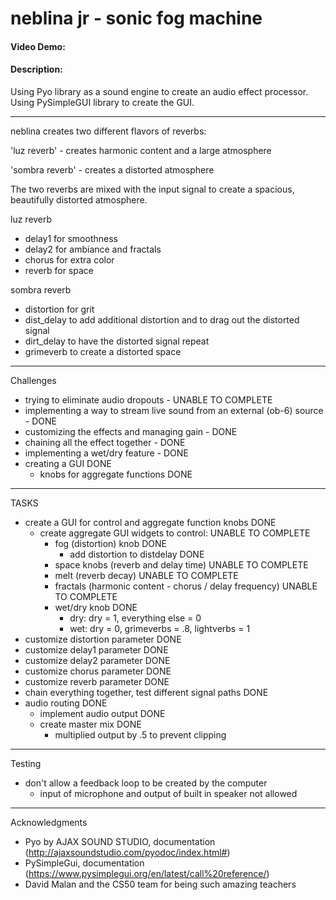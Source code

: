 # neblina jr - sonic fog machine
#### Video Demo:  <URL HERE>
#### Description:
Using Pyo library as a sound engine to create an audio effect processor.
Using PySimpleGUI library to create the GUI.
____________________________

neblina creates two different flavors of reverbs:

'luz reverb' - creates harmonic content and a large atmosphere

'sombra reverb' - creates a distorted atmosphere

The two reverbs are mixed with the input signal to create a spacious, beautifully distorted atmosphere.

luz reverb
- delay1 for smoothness
- delay2 for ambiance and fractals
- chorus for extra color
- reverb for space

sombra reverb
- distortion for grit
- dist_delay to add additional distortion and to drag out the distorted signal
- dirt_delay to have the distorted signal repeat
- grimeverb to create a distorted space
____________________________

Challenges

- trying to eliminate audio dropouts - UNABLE TO COMPLETE
- implementing a way to stream live sound from an external (ob-6) source - DONE
- customizing the effects and managing gain - DONE
- chaining all the effect together - DONE
- implementing a wet/dry feature - DONE
- creating a GUI DONE
    - knobs for aggregate functions DONE

____________________________

TASKS

- create a GUI for control and aggregate function knobs DONE
    - create aggregate GUI widgets to control: UNABLE TO COMPLETE
        - fog (distortion) knob DONE
            - add distortion to distdelay DONE
        - space knobs (reverb and delay time) UNABLE TO COMPLETE
        - melt (reverb decay) UNABLE TO COMPLETE
        - fractals (harmonic content - chorus / delay frequency) UNABLE TO COMPLETE
        - wet/dry knob DONE
            - dry: dry = 1, everything else = 0
            - wet: dry = 0, grimeverbs = .8, lightverbs = 1
- customize distortion parameter DONE
- customize delay1 parameter DONE
- customize delay2 parameter DONE
- customize chorus parameter DONE
- customize reverb parameter DONE
- chain everything together, test different signal paths DONE
- audio routing DONE
    - implement audio output DONE
    - create master mix DONE
        - multiplied output  by .5 to prevent clipping

______________________________

Testing

- don't allow a feedback loop to be created by the computer
    - input of microphone and output of built in speaker not allowed

______________________________
Acknowledgments

- Pyo by AJAX SOUND STUDIO, documentation (http://ajaxsoundstudio.com/pyodoc/index.html#)
- PySimpleGui, documentation (https://www.pysimplegui.org/en/latest/call%20reference/)
- David Malan and the CS50 team for being such amazing teachers
